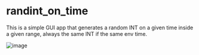 # randint_on_time
This is a simple GUI app that generates a random INT on a given time inside a given range, always the same INT if the same env time.

![image](https://user-images.githubusercontent.com/100962655/220763006-d66eb28c-8ac6-4f0b-b2dc-e700fbf96a01.png)

